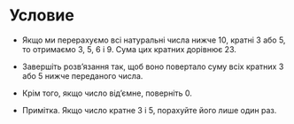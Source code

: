 # Условие

- Якщо ми перерахуємо всі натуральні числа нижче 10, кратні 3 або 5, то отримаємо 3, 5, 6 і 9. Сума цих кратних дорівнює 23.

- Завершіть розв’язання так, щоб воно повертало суму всіх кратних 3 або 5 нижче переданого числа.

- Крім того, якщо число від’ємне, поверніть 0.

- Примітка. Якщо число кратне 3 і 5, порахуйте його лише один раз.
